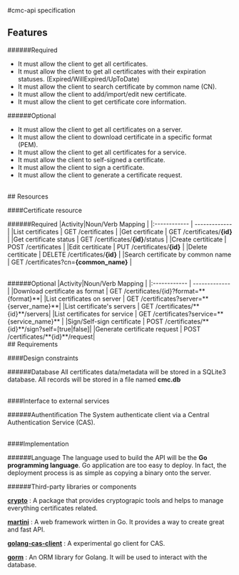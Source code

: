 #cmc-api specification


## Features

######Required
* It must allow the client to get all certificates.
* It must allow the client to get all certificates with their expiration statuses. (Expired/WillExpired/UpToDate)
* It must allow the client to search certificate by common name (CN).
* It must allow the client to add/import/edit new certificate.
* It must allow the client to get certificate core information.

######Optional
* It must allow the client to get all certificates on a server.
* It must allow the client to download certificate in a specific format (PEM).
* It must allow the client to get all certificates for a service.
* It must allow the client to self-signed a certificate.
* It must allow the client to sign a certificate.
* It must allow the client to generate a certificate request.


<br/>
## Resources


####Certificate resource

######Required
|Activity|Noun/Verb Mapping |
|:------------ | ------------- |
|List certificates | GET /certificates  |
|Get certificate | GET /certificates/**{id}**  |
|Get certificate status | GET /certificates/**{id}**/status  |
|Create certiticate | POST /certificates  |
|Edit certiticate | PUT /certificates/**{id}**  |
|Delete certiticate | DELETE /certificates/**{id}**  |
|Search certificate by common name | GET /certificates?cn=**{common_name}** |

<br/>
######Optional
|Activity|Noun/Verb Mapping |
|:------------ | ------------- |
|Download certificate as format | GET /certificates/{id}?format=**{format}**|
|List certificates on server  | GET /certificates?server=**{server_name}**|
|List certificate's servers  | GET /certificates/**{id}**/servers|
|List certificates for service  | GET /certificates?service=**{service_name}** |
|Sign/Self-sign certificate | POST /certificates/**{id}**/sign?self=[true|false]|
|Generate certificate request | POST /certificates/**{id}**/request|


<br/>
## Requirements 

####Design constraints

######Database
All certificates data/metadata will be stored in a SQLite3 database. All records will be stored in a file named **cmc.db**

<br/>
####Interface to external services

######Authentification
The System authenticate client via a Central Authentication Service (CAS).

<br/>
####Implementation

######Language
The language used to build the API will be the **Go programming language**. Go application are too easy to deploy. In fact, the deployment process is as simple as copying a binary onto the server.

######Third-party libraries or components

**[crypto](https://golang.org/pkg/crypto/)** : A package that provides cryptograpic tools and helps to manage everything certificates related. 

**[martini](http://martini.codegangsta.io/)** : A web framework wirtten in Go. It provides a way to create great and fast API.

**[golang-cas-client](https://github.com/lucasuyezu/golang-cas-client)** : A experimental go client for CAS.

**[gorm](https://github.com/jinzhu/gorm)** : An ORM library for Golang. It will be used to interact with the database.